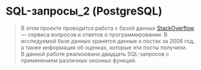 # SQL-запросы_2 (PostgreSQL)
> В этом проекте проводится работа с базой данных [StackOverflow](https://stackoverflow.com/) — сервиса вопросов и ответов о программировании. В исследуемой базе данных хранятся данные о постах за 2008 год, а также информация об оценках, которые эти посты получили.   
В данной работе реализовано двадцать SQL-запросов с применением различных оконных функций.
